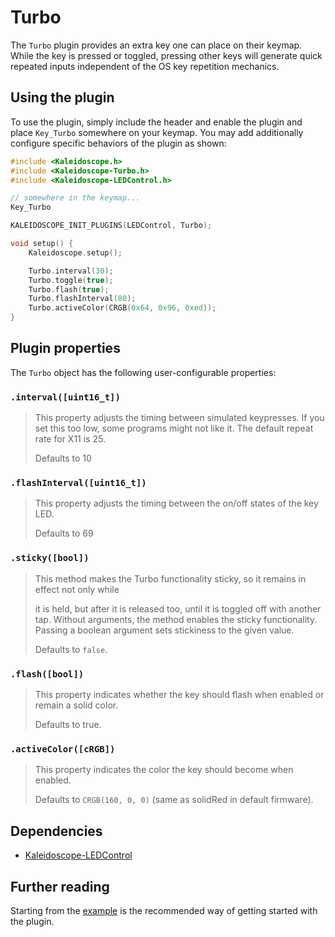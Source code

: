 # Turbo

The `Turbo` plugin provides an extra key one can place on their keymap. While the
key is pressed or toggled, pressing other keys will generate quick repeated
inputs independent of the OS key repetition mechanics.

## Using the plugin

To use the plugin, simply include the header and enable the plugin and place
`Key_Turbo` somewhere on your keymap. You may add additionally configure
specific behaviors of the plugin as shown:

```c++
#include <Kaleidoscope.h>
#include <Kaleidoscope-Turbo.h>
#include <Kaleidoscope-LEDControl.h>

// somewhere in the keymap...
Key_Turbo

KALEIDOSCOPE_INIT_PLUGINS(LEDControl, Turbo);

void setup() {
    Kaleidoscope.setup();

    Turbo.interval(30);
    Turbo.toggle(true);
    Turbo.flash(true);
    Turbo.flashInterval(80);
    Turbo.activeColor(CRGB(0x64, 0x96, 0xed));
}
```

## Plugin properties

The `Turbo` object has the following user-configurable properties:

### `.interval([uint16_t])`

> This property adjusts the timing between simulated keypresses. If you set this
> too low, some programs might not like it. The default repeat rate for X11 is 25.
>
> Defaults to 10

### `.flashInterval([uint16_t])`

> This property adjusts the timing between the on/off states of the key LED.
>
> Defaults to 69

### `.sticky([bool])`
> This method makes the Turbo functionality sticky, so it remains in effect not only while
>
> it is held, but after it is released too, until it is toggled off with another tap. Without
> arguments, the method enables the sticky functionality. Passing a boolean argument
> sets stickiness to the given value.
>
> Defaults to `false`.

### `.flash([bool])`

> This property indicates whether the key should flash when enabled or remain a solid
> color.
>
> Defaults to true.


### `.activeColor([cRGB])`

> This property indicates the color the key should become when enabled.
>
> Defaults to `CRGB(160, 0, 0)` (same as solidRed in default firmware).

## Dependencies

* [Kaleidoscope-LEDControl](Kaleidoscope-LEDControl.md)

## Further reading

Starting from the [example][plugin:example] is the recommended way of getting
started with the plugin.

  [plugin:example]: /examples/Keystrokes/Turbo/Turbo.ino
